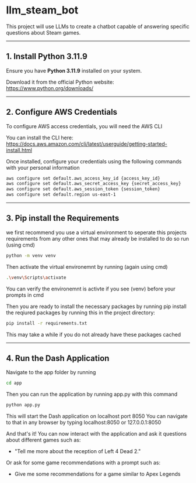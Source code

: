 # llm_steam_bot
This project will use LLMs to create a chatbot capable of answering specific questions about Steam games.

---

## 1. Install Python 3.11.9

Ensure you have **Python 3.11.9** installed on your system.

Download it from the official Python website:  
https://www.python.org/downloads/

---

## 2. Configure AWS Credentials

To configure AWS access credentials, you will need the AWS CLI

You can install the CLI here:  
https://docs.aws.amazon.com/cli/latest/userguide/getting-started-install.html

Once installed, configure your credentials using the following commands with your personal information

```bash
aws configure set default.aws_access_key_id {access_key_id}
aws configure set default.aws_secret_access_key {secret_access_key}
aws configure set default.aws_session_token {session_token}
aws configure set default.region us-east-1
```

---

## 3. Pip install the Requirements

we first recommend you use a virtual environment to seperate this projects requirements from any other ones that may already be installed
to do so run (using cmd)
```bash
python -m venv venv
```
Then activate the virtual environemnt by running (again using cmd)
```bash
.\venv\Scripts\activate
```

You can verify the environemnt is activte if you see (venv) before your prompts in cmd

Then you are ready to install the necessary packages by running
pip install the reqiured packages by running this in the project directory:
```bash
pip install -r requirements.txt
```
This may take a while if you do not already have these packages cached

---

## 4. Run the Dash Application

Navigate to the app folder by running
```bash
cd app
```
Then you can run the application by running app.py with this command
```bash
python app.py
```

This will start the Dash application on localhost port 8050
You can navigate to that in any browser by typing localhost:8050 or 127.0.0.1:8050

And that's it! You can now interact with the application and ask it questions about different games such as:
* "Tell me more about the reception of Left 4 Dead 2."

Or ask for some game recommendations with a prompt such as:
* Give me some recommendations for a game similar to Apex Legends